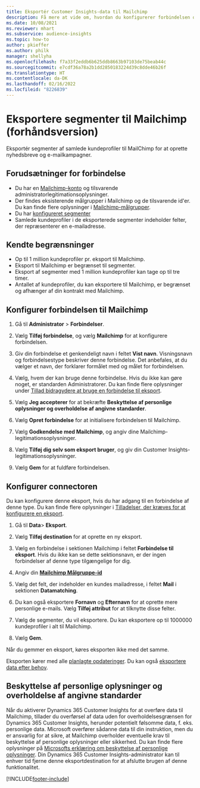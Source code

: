 ```yaml
---
title: Eksportér Customer Insights-data til Mailchimp
description: Få mere at vide om, hvordan du konfigurerer forbindelsen og eksporterer til Mailchimp.
ms.date: 10/08/2021
ms.reviewer: mhart
ms.subservice: audience-insights
ms.topic: how-to
author: pkieffer
ms.author: philk
manager: shellyha
ms.openlocfilehash: f7a33f2eddb6b625ddb8663b97103de75beab44c
ms.sourcegitcommit: e7cdf36a78a2b1dd2850183224d39c8dde46b26f
ms.translationtype: HT
ms.contentlocale: da-DK
ms.lasthandoff: 02/16/2022
ms.locfileid: "8226839"
---
```

# <a name="export-segments-to-mailchimp-preview"></a>Eksportere segmenter til Mailchimp (forhåndsversion)

Eksportér segmenter af samlede kundeprofiler til MailChimp for at oprette nyhedsbreve og e-mailkampagner.

## <a name="prerequisites-for-connection"></a>Forudsætninger for forbindelse

-   Du har en [Mailchimp-konto](https://mailchimp.com/) og tilsvarende administratorlegitimationsoplysninger.
-   Der findes eksisterende målgrupper i Mailchimp og de tilsvarende id'er. Du kan finde flere oplysninger i [Mailchimp-målgrupper](https://mailchimp.com/help/create-audience/).
-   Du har [konfigureret segmenter](segments.md)
-   Samlede kundeprofiler i de eksporterede segmenter indeholder felter, der repræsenterer en e-mailadresse.

## <a name="known-limitations"></a>Kendte begrænsninger

- Op til 1 million kundeprofiler pr. eksport til Mailchimp.
- Eksport til Mailchimp er begrænset til segmenter.
- Eksport af segmenter med 1 million kundeprofiler kan tage op til tre timer. 
- Antallet af kundeprofiler, du kan eksportere til Mailchimp, er begrænset og afhænger af din kontrakt med Mailchimp.

## <a name="set-up-connection-to-mailchimp"></a>Konfigurer forbindelsen til Mailchimp

1. Gå til **Administrator** > **Forbindelser**.

1. Vælg **Tilføj forbindelse**, og vælg **Mailchimp** for at konfigurere forbindelsen.

1. Giv din forbindelse et genkendeligt navn i feltet **Vist navn**. Visningsnavn og forbindelsestype beskriver denne forbindelse. Det anbefales, at du vælger et navn, der forklarer formålet med og målet for forbindelsen.

1. Vælg, hvem der kan bruge denne forbindelse. Hvis du ikke kan gøre noget, er standarden Administratorer. Du kan finde flere oplysninger under [Tillad bidragydere at bruge en forbindelse til eksport](connections.md#allow-contributors-to-use-a-connection-for-exports).

1. Vælg **Jeg accepterer** for at bekræfte **Beskyttelse af personlige oplysninger og overholdelse af angivne standarder**.

1. Vælg **Opret forbindelse** for at initialisere forbindelsen til Mailchimp.

1. Vælg **Godkendelse med Mailchimp**, og angiv dine Mailchimp-legitimationsoplysninger.

1. Vælg **Tilføj dig selv som eksport bruger**, og giv din Customer Insights-legitimationsoplysninger.

1. Vælg **Gem** for at fuldføre forbindelsen. 

## <a name="configure-the-connector"></a>Konfigurer connectoren

Du kan konfigurere denne eksport, hvis du har adgang til en forbindelse af denne type. Du kan finde flere oplysninger i [Tilladelser, der kræves for at konfigurere en eksport](export-destinations.md#set-up-a-new-export).

1. Gå til **Data**> **Eksport**.

1. Vælg **Tilføj destination** for at oprette en ny eksport.

1. Vælg en forbindelse i sektionen Mailchimp i feltet **Forbindelse til eksport**. Hvis du ikke kan se dette sektionsnavn, er der ingen forbindelser af denne type tilgængelige for dig.

1. Angiv din **[Mailchimp Målgruppe-id](https://mailchimp.com/help/find-audience-id/)**

1. Vælg det felt, der indeholder en kundes mailadresse, i feltet **Mail** i sektionen **Datamatching**. 

1. Du kan også eksportere **Fornavn** og **Efternavn** for at oprette mere personlige e-mails. Vælg **Tilføj attribut** for at tilknytte disse felter.

1. Vælg de segmenter, du vil eksportere. Du kan eksportere op til 1000000 kundeprofiler i alt til Mailchimp.

1. Vælg **Gem**.

Når du gemmer en eksport, køres eksporten ikke med det samme.

Eksporten kører med alle [planlagte opdateringer](system.md#schedule-tab). Du kan også [eksportere data efter behov](export-destinations.md#run-exports-on-demand). 

## <a name="data-privacy-and-compliance"></a>Beskyttelse af personlige oplysninger og overholdelse af angivne standarder

Når du aktiverer Dynamics 365 Customer Insights for at overføre data til Mailchimp, tillader du overførsel af data uden for overholdelsesgrænsen for Dynamics 365 Customer Insights, herunder potentielt følsomme data, f. eks. personlige data. Microsoft overfører sådanne data til din instruktion, men du er ansvarlig for at sikre, at Mailchimp overholder eventuelle krav til beskyttelse af personlige oplysninger eller sikkerhed. Du kan finde flere oplysninger på [Microsofts erklæring om beskyttelse af personlige oplysninger](https://go.microsoft.com/fwlink/?linkid=396732).
Din Dynamics 365 Customer Insights-administrator kan til enhver tid fjerne denne eksportdestination for at afslutte brugen af denne funktionalitet.

[!INCLUDE[footer-include](../includes/footer-banner.md)]
